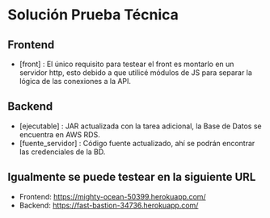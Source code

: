 # Solución Prueba Técnica

## Frontend

* [front] : El único requisito para testear el front es montarlo en un servidor http, esto debido a que utilicé módulos de JS para separar la lógica de las conexiones a la API.

## Backend

* [ejecutable] : JAR actualizada con la tarea adicional, la Base de Datos se encuentra en AWS RDS.
* [fuente_servidor] : Código fuente actualizado, ahí se podrán encontrar las credenciales de la BD.

## Igualmente se puede testear en la siguiente URL

* Frontend: https://mighty-ocean-50399.herokuapp.com/
* Backend: https://fast-bastion-34736.herokuapp.com/

